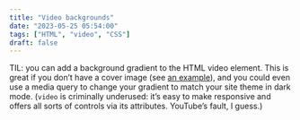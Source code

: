 ```yaml
---
title: "Video backgrounds"
date: "2023-05-25 05:54:00"
tags: ["HTML", "video", "CSS"]
draft: false
---
```



TIL: you can add a background gradient to the HTML video element. This is great if you don’t have a cover image (see [an example](../../posts/view-transitions-erm/)), and you could even use a media query to change your gradient to match your site theme in dark mode. (`video` is criminally underused: it’s easy to make responsive and offers all sorts of controls via its attributes. YouTube’s fault, I guess.)
